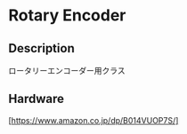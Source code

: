 Rotary Encoder
====


## Description
ロータリーエンコーダー用クラス

## Hardware

[https://www.amazon.co.jp/dp/B014VUOP7S/]
